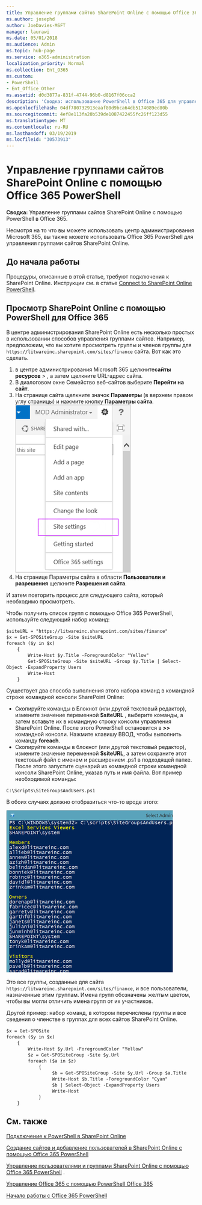 ```yaml
---
title: Управление группами сайтов SharePoint Online с помощью Office 365 PowerShell
ms.author: josephd
author: JoeDavies-MSFT
manager: laurawi
ms.date: 05/01/2018
ms.audience: Admin
ms.topic: hub-page
ms.service: o365-administration
localization_priority: Normal
ms.collection: Ent_O365
ms.custom:
- PowerShell
- Ent_Office_Other
ms.assetid: d0d3877a-831f-4744-96b0-d8167f06cca2
description: 'Сводка: использование PowerShell в Office 365 для управления группами сайтов SharePoint Online.'
ms.openlocfilehash: 04df780732913eaaf80d9bca64db5174089ed80b
ms.sourcegitcommit: 4ef8e113fa20b539de1087422455fc26ff123d55
ms.translationtype: MT
ms.contentlocale: ru-RU
ms.lasthandoff: 03/19/2019
ms.locfileid: "30573913"
---
```

# <a name="manage-sharepoint-online-site-groups-with-office-365-powershell"></a>Управление группами сайтов SharePoint Online с помощью Office 365 PowerShell

 **Сводка:** Управление группами сайтов SharePoint Online с помощью PowerShell в Office 365.
  
Несмотря на то что вы можете использовать центр администрирования Microsoft 365, вы также можете использовать Office 365 PowerShell для управления группами сайтов SharePoint Online.

## <a name="before-you-begin"></a>До начала работы

Процедуры, описанные в этой статье, требуют подключения к SharePoint Online. Инструкции см. в статье [Connect to SharePoint Online PowerShell](https://docs.microsoft.com/en-us/powershell/sharepoint/sharepoint-online/connect-sharepoint-online?view=sharepoint-ps).

## <a name="view-sharepoint-online-with-office-365-powershell"></a>Просмотр SharePoint Online с помощью PowerShell для Office 365

В центре администрирования SharePoint Online есть несколько простых в использовании способов управления группами сайтов. Например, предположим, что вы хотите просмотреть группы и членов группы для `https://litwareinc.sharepoint.com/sites/finance` сайта. Вот как это сделать.

1. в центре администрирования Microsoft 365 щелкните**сайты** **ресурсов** > , а затем щелкните URL-адрес сайта.
2. В диалоговом окне Семейство веб-сайтов выберите **Перейти на сайт**.
3. На странице сайта щелкните значок **Параметры** (в верхнем правом углу страницы) и нажмите кнопку **Параметры сайта**.<br/>
![Параметры сайта SharePoint Online](media/spo-site-settings.png)<br/>
4. На странице Параметры сайта в области **Пользователи и разрешения** щелкните **Разрешения сайта**.

И затем повторить процесс для следующего сайта, который необходимо просмотреть.

Чтобы получить список групп с помощью Office 365 PowerShell, используйте следующий набор команд:

```
$siteURL = "https://litwareinc.sharepoint.com/sites/finance"
$x = Get-SPOSiteGroup -Site $siteURL
foreach ($y in $x)
    {
        Write-Host $y.Title -ForegroundColor "Yellow"
        Get-SPOSiteGroup -Site $siteURL -Group $y.Title | Select-Object -ExpandProperty Users
        Write-Host
    }
```

Существует два способа выполнения этого набора команд в командной строке командной консоли SharePoint Online:

- Скопируйте команды в Блокнот (или другой текстовый редактор), измените значение переменной **$siteURL** , выберите команды, а затем вставьте их в командную строку консоли управления SharePoint Online. После этого PowerShell остановится в **>>** командной консоли. Нажмите клавишу ВВОД, чтобы выполнить команду **foreach**.<br/>
- Скопируйте команды в блокнот (или другой текстовый редактор), измените значение переменной **$siteURL**, а затем сохраните этот текстовый файл с именем и расширением .ps1 в подходящей папке. После этого запустите сценарий из командной строки командной консоли SharePoint Online, указав путь и имя файла. Вот пример необходимой команды:

```
C:\Scripts\SiteGroupsAndUsers.ps1
```

В обоих случаях должно отобразиться что-то вроде этого:

![Группы сайтов SharePoint Online](media/SPO-site-groups.png)

Это все группы, созданные для сайта `https://litwareinc.sharepoint.com/sites/finance`, и все пользователи, назначенные этим группам. Имена групп обозначены желтым цветом, чтобы вы могли отличить имена групп от их участников.

Другой пример: набор команд, в котором перечислены группы и все сведения о членстве в группах для всех сайтов SharePoint Online.

```
$x = Get-SPOSite
foreach ($y in $x)
    {
        Write-Host $y.Url -ForegroundColor "Yellow"
        $z = Get-SPOSiteGroup -Site $y.Url
        foreach ($a in $z)
            {
                 $b = Get-SPOSiteGroup -Site $y.Url -Group $a.Title 
                 Write-Host $b.Title -ForegroundColor "Cyan"
                 $b | Select-Object -ExpandProperty Users
                 Write-Host
            }
    }
```
    
## <a name="see-also"></a>См. также

[Подключение к PowerShell в SharePoint Online](https://docs.microsoft.com/powershell/sharepoint/sharepoint-online/connect-sharepoint-online?view=sharepoint-ps)

[Создание сайтов и добавление пользователей в SharePoint Online с помощью Office 365 PowerShell](create-sharepoint-sites-and-add-users-with-powershell.md)

[Управление пользователями и группами SharePoint Online с помощью Office 365 PowerShell](manage-sharepoint-users-and-groups-with-powershell.md) .

[Управление Office 365 с помощью PowerShell Office 365](manage-office-365-with-office-365-powershell.md)
  
[Начало работы с Office 365 PowerShell](getting-started-with-office-365-powershell.md)

